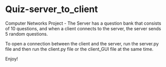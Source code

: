 # Quiz-server_to_client
 Computer Networks Project - The Server has a question bank that consists of 10 questions, 
 and when a client connects to the server, the server sends 5 random questions.

To open a connection between the client and the server, 
run the server.py file and then run the client.py file or the client_GUI file at the same time.

Enjoy!
